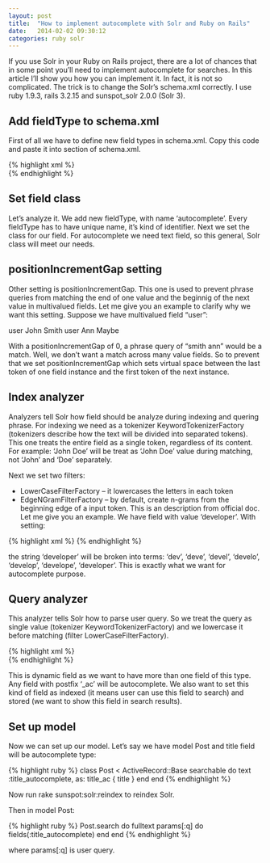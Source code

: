 ```yaml
---
layout: post
title:  "How to implement autocomplete with Solr and Ruby on Rails"
date:   2014-02-02 09:30:12
categories: ruby solr
---
```


If you use Solr in your Ruby on Rails project, there are a lot of chances that in some point you’ll need to implement autocomplete for searches. In this article I’ll show you how you can implement it. In fact, it is not so complicated. The trick is to change the Solr’s schema.xml correctly. I use ruby 1.9.3, rails 3.2.15 and sunspot_solr 2.0.0 (Solr 3).

## Add fieldType to schema.xml

First of all we have to define new field types in schema.xml. Copy this code and paste it into <types> section of schema.xml.

{% highlight xml %}
<fieldType name="autocomplete" class="solr.TextField" positionIncrementGap="100">
    <analyzer type="index">
      <tokenizer class="solr.KeywordTokenizerFactory"/>
      <filter class="solr.LowerCaseFilterFactory"/>
      <filter class="solr.EdgeNGramFilterFactory" minGramSize="1" maxGramSize="25" />
    </analyzer>
    <analyzer type="query">
      <tokenizer class="solr.KeywordTokenizerFactory"/>
      <filter class="solr.LowerCaseFilterFactory"/>
    </analyzer>
 </fieldType>	
{% endhighlight %}

## Set field class

Let’s analyze it. We add new fieldType, with name ‘autocomplete’. Every fieldType has to have unique name, it’s kind of identifier. Next we set the class for our field. For autocomplete we need text field, so this general, Solr class will meet our needs.

## positionIncrementGap setting

Other setting is positionIncrementGap. This one is used to prevent phrase queries from matching the end of one value and the beginnig of the next value in multivalued fields. Let me give you an example to clarify why we want this setting. Suppose we have multivalued field “user”:

user John Smith
user Ann Maybe

With a positionIncrementGap of 0, a phrase query of “smith ann” would be a match. Well, we don’t want a match across many value fields. So to prevent that we set positionIncrementGap which sets virtual space between the last token of one field instance and the first token of the next instance.

## Index analyzer

Analyzers tell Solr how field should be analyze during indexing and quering phrase. For indexing we need as a tokenizer KeywordTokenizerFactory (tokenizers describe how the text will be divided into separated tokens). This one treats the entire field as a single token, regardless of its content. For example: ‘John Doe’ will be treat as ‘John Doe’ value during matching, not ‘John’ and ‘Doe’ separately.

Next we set two filters:

* LowerCaseFilterFactory – it lowercases the letters in each token
* EdgeNGramFilterFactory – by default, create n-grams from the beginning edge of a input token. This is an description from official doc. Let me give you an example. We have field with value ‘developer’. With setting:

{% highlight xml %}
<filter class="solr.EdgeNGramFilterFactory" minGramSize="3" maxGramSize="25" />	
{% endhighlight %}

the string ‘developer’ will be broken into terms: ‘dev’, ‘deve’, ‘devel’, ‘develo’, ‘develop’, ‘develope’, ‘developer’. This is exactly what we want for autocomplete purpose.

## Query analyzer

This analyzer tells Solr how to parse user query. So we treat the query as single value (tokenizer KeywordTokenizerFactory) and we lowercase it before matching (filter LowerCaseFilterFactory).

{% highlight xml %}
<dynamicField name="*_ac" type="autocomplete" indexed="true"  stored="true"/>	
{% endhighlight %}

This is dynamic field as we want to have more than one field of this type. Any field with postfix ‘_ac’ will be autocomplete. We also want to set this kind of field as indexed (it means user can use this field to search) and stored (we want to show this field in search results).

## Set up model

Now we can set up our model. Let’s say we have model Post and title field will be autocomplete type:

{% highlight ruby %}
class Post < ActiveRecord::Base
  searchable do
    text :title_autocomplete, as: title_ac { title }
  end
end	
{% endhighlight %}

Now run rake sunspot:solr:reindex to reindex Solr.

Then in model Post:

{% highlight ruby %}
Post.search do
  fulltext params[:q] do
     fields(:title_autocomplete)
  end
end	
{% endhighlight %}

where params[:q] is user query.

	
	
	


	

